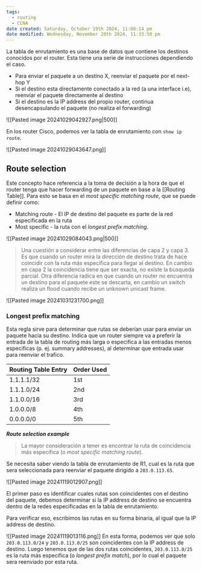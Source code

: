 ```yaml
---
tags:
  - routing
  - CCNA
date created: Saturday, October 19th 2024, 11:08:14 pm
date modified: Wednesday, November 20th 2024, 11:33:50 pm
---
```

La tabla de enrutamiento es una base de datos que contiene los destinos conocidos por el router. Esta tiene una serie de instrucciones dependiendo el caso.
- Para enviar el paquete a un destino X, reenviar el paquete por el next-hop Y
- Si el destino esta directamente conectado a la red (a una interface i.e), reenviar el paquete directamente al destino 
- Si el destino es la IP address del propio router, continua desencapsulando el paquete (no realiza el forwarding)

![[Pasted image 20241029042927.png|500]]

En los router Cisco, podemos ver la tabla de enrutamiento con `show ip route`. 

![[Pasted image 20241029043647.png]]

## Route selection
Este concepto hace referencia a la toma de decisión a la hora de que el router tenga que hacer forwarding de un paquete en base a la [[Routing Table]]. Para esto se basa en el _most specific matching route_, que se puede definir como:
- Matching route - El IP de destino del paquete es parte de la red especificada en la ruta 
- Most specific - la ruta con el _longest prefix matching_. 

![[Pasted image 20241029084043.png|500]]
> Una cuestión a considerar entre las diferencias de capa 2 y capa 3. Es que cuando un router mira la dirección de destino trata de hace coincidir con la ruta más especifica para llegar al destino. En cambio en capa 2 la coincidencia tiene que ser exacta, no existe la busqueda parcial. 
> Otra diferencia radica en que cuando un router no encuentra un destino para el paquete este se descarta, en cambio un switch realiza un flood cuando recibe un unknown unicast frame. 

![[Pasted image 20241031231700.png]]
### Longest prefix matching
Esta regla sirve para determinar que rutas se deberían usar para enviar un paquete hacia su destino. Indica que un router siempre va a preferir la entrada de la tabla de routing más larga o especifica a las entradas menos especificas (p. ej. summary addresses), al determinar que entrada usar para reenviar el trafico.

| Routing Table Entry | Order Used |
| ------------------- | ---------- |
| 1.1.1.1/32          | 1st        |
| 1.1.1.0/24          | 2nd        |
| 1.1.0.0/16          | 3rd        |
| 1.0.0.0/8           | 4th        |
| 0.0.0.0/0           | 5th        |

***Route selection example***
> La mayor consideración a tener es encontrar la ruta de coincidencia más especifica (o _most specific matching route_).

Se necesita saber viendo la tabla de enrutamiento de R1, cual es la ruta que sera seleccionada para reenviar el paquete dirigido a `203.0.113.65`.

![[Pasted image 20241119012907.png]]

El primer paso es identificar cuales rutas son coincidentes con el destino del paquete, debemos determinar si la IP address de destino se encuentra dentro de la redes especificadas en la tabla de enrutamiento.

Para verificar eso, escribimos las rutas en su forma binaria, al igual que la IP address de destino. 

![[Pasted image 20241119013116.png]]
En esta forma, podemos ver que solo `203.0.113.0/24` y `203.0.113.0/25` son coincidentes con la IP address de destino. Luego tenemos que de las dos rutas coincidentes, `203.0.113.0/25` es la ruta más especifica (o _longest prefix match_), por lo cual el paquete sera reenviado por esta ruta. 